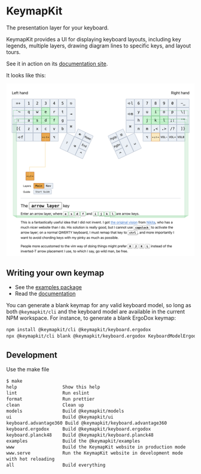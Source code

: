 # KeymapKit

The presentation layer for your keyboard.

KeymapKit provides a UI for displaying keyboard layouts, including key legends, multiple layers, drawing diagram lines to specific keys, and layout tours.

See it in action on its [documentation site](https://pages.micahrl.com/KeymapKit).

It looks like this:

![Screenshot](docs/screenshot.png?raw=true "Screenshot")

## Writing your own keymap

- See the [examples package](./examples)
- Read the [documentation](https://pages.micahrl.com/KeymapKit)

You can generate a blank keymap for any valid keyboard model,
so long as both `@keymapkit/cli` and the keyboard model are available in the current NPM workspace.
For instance, to generate a blank ErgoDox keymap:

```sh
npm install @keymapkit/cli @keymapkit/keyboard.ergodox
npx @keymapkit/cli blank @keymapkit/keyboard.ergodox KeyboardModelErgodox
```

## Development

Use the make file

```console
$ make
help                 Show this help
lint                 Run eslint
format               Run prettier
clean                Clean up
models               Build @keymapkit/models
ui                   Build @keymapkit/ui
keyboard.advantage360 Build @keymapkit/keyboard.advantage360
keyboard.ergodox     Build @keymapkit/keyboard.ergodox
keyboard.planck48    Build @keymapkit/keyboard.planck48
examples             Build the @keymapkit/examples
www                  Build the KeymapKit website in production mode
www.serve            Run the KeymapKit website in development mode with hot reloading
all                  Build everything
```
